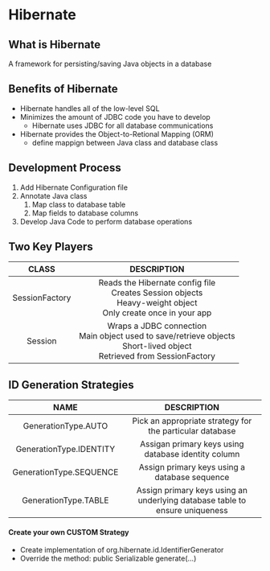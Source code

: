 # Hibernate

## What is Hibernate

A framework for persisting/saving Java objects in a database

## Benefits of Hibernate

* Hibernate handles all of the low-level SQL
* Minimizes the amount of JDBC code you have to develop
  * Hibernate uses JDBC for all database communications
* Hibernate provides the Object-to-Retional Mapping (ORM)
  * define mappign between Java class and database class

## Development Process

1. Add Hibernate Configuration file
2. Annotate Java class
   1. Map class to database table
   2. Map fields to database columns
3. Develop Java Code to perform database operations

## Two Key Players

|     CLASS      |                         DESCRIPTION                          |
| :------------: | :----------------------------------------------------------: |
| SessionFactory | Reads the Hibernate config file<br>Creates Session objects<br>Heavy-weight object<br>Only create once in your app |
|    Session     | Wraps a JDBC connection<br>Main object used to save/retrieve objects<br>Short-lived object<br>Retrieved from SessionFactory |

## ID Generation Strategies

|          NAME           |                         DESCRIPTION                          |
| :---------------------: | :----------------------------------------------------------: |
|   GenerationType.AUTO   |   Pick an appropriate strategy for the particular database   |
| GenerationType.IDENTITY |     Assigan primary keys using database identity column      |
| GenerationType.SEQUENCE |        Assign primary keys using a database sequence         |
|  GenerationType.TABLE   | Assign primary keys using an underlying database table to ensure uniqueness |

#### Create your own CUSTOM Strategy

* Create implementation of org.hibernate.id.IdentifierGenerator
* Override the method: public Serializable generate(...)